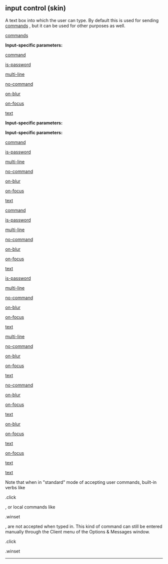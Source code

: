 

 input control (skin)
----------------------



 A text box into which the user can type. By default this is used for sending
 [commands](#/{skin}/commands) 
 , but it can be used for other purposes as well.



[commands](#/{skin}/commands)


**Input-specific parameters:** 


[command](#/{skin}/param/command) 

[is-password](#/{skin}/param/is-password) 

[multi-line](#/{skin}/param/multi-line) 

[no-command](#/{skin}/param/no-command) 

[on-blur](#/{skin}/param/on-blur) 

[on-focus](#/{skin}/param/on-focus) 

[text](#/{skin}/param/text) 









**Input-specific parameters:** 

**Input-specific parameters:**

[command](#/{skin}/param/command) 

[is-password](#/{skin}/param/is-password) 

[multi-line](#/{skin}/param/multi-line) 

[no-command](#/{skin}/param/no-command) 

[on-blur](#/{skin}/param/on-blur) 

[on-focus](#/{skin}/param/on-focus) 

[text](#/{skin}/param/text) 







[command](#/{skin}/param/command)

[is-password](#/{skin}/param/is-password) 

[multi-line](#/{skin}/param/multi-line) 

[no-command](#/{skin}/param/no-command) 

[on-blur](#/{skin}/param/on-blur) 

[on-focus](#/{skin}/param/on-focus) 

[text](#/{skin}/param/text) 






[is-password](#/{skin}/param/is-password)

[multi-line](#/{skin}/param/multi-line) 

[no-command](#/{skin}/param/no-command) 

[on-blur](#/{skin}/param/on-blur) 

[on-focus](#/{skin}/param/on-focus) 

[text](#/{skin}/param/text) 





[multi-line](#/{skin}/param/multi-line)

[no-command](#/{skin}/param/no-command) 

[on-blur](#/{skin}/param/on-blur) 

[on-focus](#/{skin}/param/on-focus) 

[text](#/{skin}/param/text) 




[no-command](#/{skin}/param/no-command)

[on-blur](#/{skin}/param/on-blur) 

[on-focus](#/{skin}/param/on-focus) 

[text](#/{skin}/param/text) 



[on-blur](#/{skin}/param/on-blur)

[on-focus](#/{skin}/param/on-focus) 

[text](#/{skin}/param/text) 


[on-focus](#/{skin}/param/on-focus)

[text](#/{skin}/param/text) 

[text](#/{skin}/param/text)

 Note that when in "standard" mode of accepting user commands, built-in verbs like
 
 .click
 
 , or local commands like
 
 .winset
 
 , are not accepted when typed in. This kind of command can still be entered manually through the Client menu of the Options & Messages window.




 .click


 .winset



---


